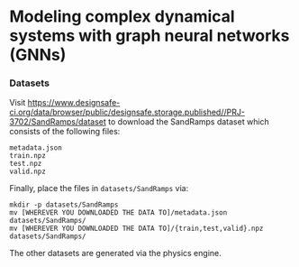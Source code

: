 # Modeling complex dynamical systems with graph neural networks (GNNs)

### Datasets
Visit https://www.designsafe-ci.org/data/browser/public/designsafe.storage.published//PRJ-3702/SandRamps/dataset to download the SandRamps dataset which consists of the following files:
```
metadata.json
train.npz
test.npz
valid.npz
```
Finally, place the files in `datasets/SandRamps` via: 
```
mkdir -p datasets/SandRamps
mv [WHEREVER YOU DOWNLOADED THE DATA TO]/metadata.json datasets/SandRamps/
mv [WHEREVER YOU DOWNLOADED THE DATA TO]/{train,test,valid}.npz datasets/SandRamps/
```
The other datasets are generated via the physics engine.

